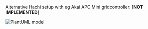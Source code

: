 Alternative Hachi setup with eg Akai APC Mini gridcontroller: [**NOT IMPLEMENTED**]

![PlantUML model](http://www.plantuml.com/plantuml/png/5SqnZW8n30NGVay15uY7bcgk4XoBHChOKVwtk3vizSftWdKph_bt7wupc-MUjqukF4Ls_PJtOCzNmhQ6qvn5un8Sq_mOJGRGG-1DDDnDES8XBLHWp0Mfau-o_eVJlFty0W00)
